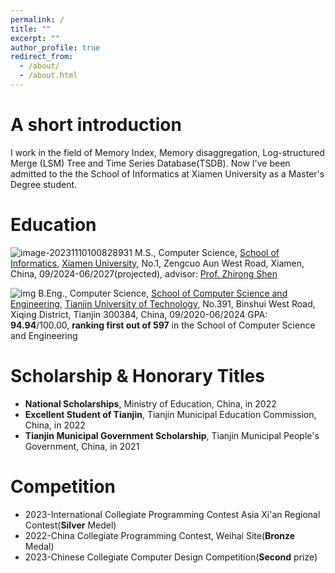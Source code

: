 ```yaml
---
permalink: /
title: ""
excerpt: ""
author_profile: true
redirect_from: 
  - /about/
  - /about.html
---
```


# A short introduction
I work in the field of Memory Index, Memory disaggregation,  Log-structured Merge (LSM) Tree and Time Series Database(TSDB). Now I've been admitted to the the School of Informatics at Xiamen University as a Master's Degree student. 

# Education
![image-20231110100828931](https://trace7.oss-cn-beijing.aliyuncs.com/typora/image-20231110100828931.png)
M.S., Computer Science, [School of Informatics](https://informatics.xmu.edu.cn/), [Xiamen University](https://www.xmu.edu.cn/), No.1, Zengcuo Aun West Road, Xiamen, China, 09/2024-06/2027(projected), advisor: [Prof. Zhirong Shen](https://shenzr.github.io/)

![img](https://trace7.oss-cn-beijing.aliyuncs.com/typora/logojsj.png)
B.Eng., Computer Science, [School of Computer Science and Engineering](https://cs.tjut.edu.cn/), [Tianjin University of Technology](https://www.tjut.edu.cn/), No.391, Binshui West Road, Xiqing District, Tianjin 300384, China, 09/2020-06/2024
GPA: **94.94**/100.00, **ranking first out of 597** in the School of Computer Science and Engineering

# Scholarship & Honorary Titles
* **National Scholarships**, Ministry of Education, China, in 2022
* **Excellent Student of Tianjin**, Tianjin Municipal Education Commission, China, in 2022
* **Tianjin Municipal Government Scholarship**, Tianjin Municipal People's Government, China, in 2021

# Competition
* 2023-International Collegiate Programming Contest Asia Xi'an Regional Contest(**Silver** Medel)
* 2022-China Collegiate Programming Contest, Weihai Site(**Bronze** Medal) 
* 2023-Chinese Collegiate Computer Design Competition(**Second** prize)